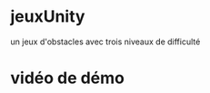 # jeuxUnity
un jeux d'obstacles avec trois niveaux de difficulté
# vidéo de démo
<!-- Failed to upload "G07_Demo_Jeux.gif" -->
